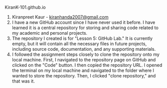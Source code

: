 KiranK-101.github.io
1. Kiranpreet Kaur - kiranhanda2007@gmail.com
2. I have a new GitHub account since I have never used it before. I have learned it is a central repository for storing and sharing code related to my academic and personal projects.
3. The repository I created is for "Lesson 5: GitHub Lab." It is currently empty, but it will contain all the necessary files in future projects, including source code, documentation, and any supporting materials.
4. I followed the assignment steps closely to clone the repository onto my local machine. First, I navigated to the repository page on GitHub and clicked on the "Code" button. I then copied the repository URL. I opened the terminal on my local machine and navigated to the folder where I wanted to store the repository. Then, I clicked "clone repository," and that was it.